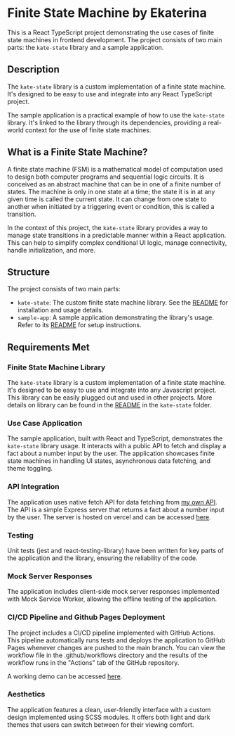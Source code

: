 # Finite State Machine by Ekaterina

This is a React TypeScript project demonstrating the use cases of finite state machines in frontend development. The project consists of two main parts: the `kate-state` library and a sample application.

## Description

The `kate-state` library is a custom implementation of a finite state machine. It's designed to be easy to use and integrate into any React TypeScript project.

The sample application is a practical example of how to use the `kate-state` library. It's linked to the library through its dependencies, providing a real-world context for the use of finite state machines.

## What is a Finite State Machine?

A finite state machine (FSM) is a mathematical model of computation used to design both computer programs and sequential logic circuits. It is conceived as an abstract machine that can be in one of a finite number of states. The machine is only in one state at a time; the state it is in at any given time is called the current state. It can change from one state to another when initiated by a triggering event or condition, this is called a transition.

In the context of this project, the `kate-state` library provides a way to manage state transitions in a predictable manner within a React application. This can help to simplify complex conditional UI logic, manage connectivity, handle initialization, and more.

## Structure

The project consists of two main parts:

- `kate-state`: The custom finite state machine library. See the [README](./kate-state/README.md) for installation and usage details.
- `sample-app`: A sample application demonstrating the library's usage. Refer to its [README](./sample-app/README.md) for setup instructions.

## Requirements Met

### Finite State Machine Library

The `kate-state` library is a custom implementation of a finite state machine. It's designed to be easy to use and integrate into any Javascript project. This library can be easily plugged out and used in other projects. More details on library can be found in the [README](./kate-state/README.md) in the `kate-state` folder.

### Use Case Application

The sample application, built with React and TypeScript, demonstrates the `kate-state` library usage. It interacts with a public API to fetch and display a fact about a number input by the user. The application showcases finite state machines in handling UI states, asynchronous data fetching, and theme toggling.

### API Integration

The application uses native fetch API for data fetching from [my own API](./server/README.md). The API is a simple Express server that returns a fact about a number input by the user. The server is hosted on vercel and can be accessed [here](https://finite-state-machine.vercel.app/api/facts/42).

### Testing

Unit tests (jest and react-testing-library) have been written for key parts of the application and the library, ensuring the reliability of the code.

### Mock Server Responses

The application includes client-side mock server responses implemented with Mock Service Worker, allowing the offline testing of the application.

### CI/CD Pipeline and Github Pages Deployment

The project includes a CI/CD pipeline implemented with GitHub Actions. This pipeline automatically runs tests and deploys the application to GitHub Pages whenever changes are pushed to the main branch. You can view the workflow file in the .github/workflows directory and the results of the workflow runs in the "Actions" tab of the GitHub repository.

A working demo can be accessed [here](https://emlevina.github.io/finite-state-machine/).

### Aesthetics

The application features a clean, user-friendly interface with a custom design implemented using SCSS modules. It offers both light and dark themes that users can switch between for their viewing comfort.
